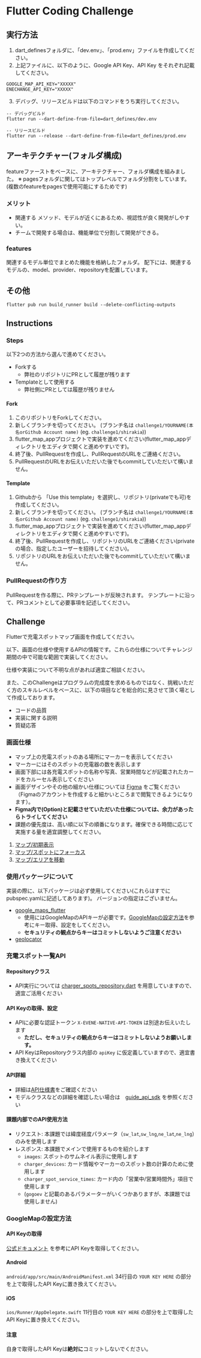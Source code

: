 # Flutter Coding Challenge

## 実行方法

1. dart_definesフォルダに、「dev.env」、「prod.env」ファイルを作成してください。
2. 上記ファイルに、以下のように、Google API Key、API Key をそれぞれ記載してください。
```
GOOGLE_MAP_API_KEY="XXXXX"
ENECHANGE_API_KEY="XXXXX"
```

3. デバッグ、リリースビルドは以下のコマンドをうち実行してください。
```
-- デバッグビルド
flutter run --dart-define-from-file=dart_defines/dev.env

-- リリースビルド
flutter run --release --dart-define-from-file=dart_defines/prod.env
```

## アーキテクチャー(フォルダ構成)
featureファーストをベースに、アーキテクチャー、フォルダ構成を組みました。
※ pagesフォルダに関してはトップレベルでフォルダ分割をしています。
(複数のfeatureをpagesで使用可能にするためです)

### メリット
- 関連する メソッド、モデルが近くにあるため、視認性が良く開発がしやすい。
- チームで開発する場合は、機能単位で分割して開発ができる。

### features
関連するモデル単位でまとめた機能を格納したフォルダ。
配下には、関連するモデルの、model、provider、repositoryを配置しています。



## その他
```
flutter pub run build_runner build --delete-conflicting-outputs
```

## Instructions

### Steps
以下2つの方法から選んで進めてください。
* Forkする
  * 弊社のリポジトリにPRとして履歴が残ります
* Templateとして使用する
  * 弊社側にPRとしては履歴が残りません

#### Fork
1. このリポジトリをForkしてください。
2. 新しくブランチを切ってください。
(ブランチ名は `challenge1/YOURNAME(本名orGithub Account name)` (eg. `challenge1/shirakia`))
3. flutter_map_appプロジェクトで実装を進めてください(flutter_map_appディレクトリをエディタで開くと進めやすいです)。
4. 終了後、PullRequestを作成し、PullRequestのURLをご連絡ください。
5. PullRequestのURLをお伝えいただいた後でもcommitしていただいて構いません。

#### Template
1. Githubから 「Use this template」を選択し、リポジトリ(privateでも可)を作成してください。
2. 新しくブランチを切ってください。
(ブランチ名は `challenge1/YOURNAME(本名orGithub Account name)` (eg. `challenge1/shirakia`))
3. flutter_map_appプロジェクトで実装を進めてください(flutter_map_appディレクトリをエディタで開くと進めやすいです)。
4. 終了後、PullRequestを作成し、リポジトリのURLをご連絡ください(privateの場合、指定したユーザーを招待してください)。
5. リポジトリのURLをお伝えいただいた後でもcommitしていただいて構いません。

### PullRequestの作り方
PullRequestを作る際に、PRテンプレートが反映されます。
テンプレートに沿って、PRコメントとして必要事項を記述してください。

## Challenge
Flutterで充電スポットマップ画面を作成してください。

以下、画面の仕様や使用するAPIの情報です。これらの仕様についてチャレンジ期間の中で可能な範囲で実装してください。

仕様や実装について不明な点があれば適宜ご相談ください。

また、このChallengeはプログラムの完成度を求めるものではなく、挑戦いただく方のスキルレベルをベースに、以下の項目などを総合的に見させて頂く場として作成しております。
- コードの品質
- 実装に関する説明
- 質疑応答

### 画面仕様
- マップ上の充電スポットのある場所にマーカーを表示してください
- マーカーにはそのスポットの充電器の数を表示します
- 画面下部には各充電スポットの名称や写真、営業時間などが記載されたカードをカルーセル表示してください
- 画面デザインやその他の細かい仕様については [Figma](https://www.figma.com/file/q4i9uo1n4poIbO7iGPbqQH/?node-id=1414-77) をご覧ください（Figmaのアカウントを作成すると細かいところまで閲覧できるようになります）。
- **Figma内で(Option)と記載させていただいた仕様については、余力があったらトライしてください**
- 課題の優先度は、高い順に以下の順番になります。確保できる時間に応じて実施する量を適宜調整してください。
1. [マップ/初期表示](https://www.figma.com/file/q4i9uo1n4poIbO7iGPbqQH/ENECHANGE-%E3%82%A8%E3%83%B3%E3%82%B8%E3%83%8B%E3%82%A2%E3%83%81%E3%83%A3%E3%83%AC%E3%83%B3%E3%82%B8?type=design&node-id=1414-78&mode=design&t=HALw18VIzoL2un47-4)
1. [マップ/スポットにフォーカス](https://www.figma.com/file/q4i9uo1n4poIbO7iGPbqQH/ENECHANGE-%E3%82%A8%E3%83%B3%E3%82%B8%E3%83%8B%E3%82%A2%E3%83%81%E3%83%A3%E3%83%AC%E3%83%B3%E3%82%B8?type=design&node-id=1417-511&mode=design&t=HALw18VIzoL2un47-4)
1. [マップ/エリアを移動](https://www.figma.com/file/q4i9uo1n4poIbO7iGPbqQH/ENECHANGE-%E3%82%A8%E3%83%B3%E3%82%B8%E3%83%8B%E3%82%A2%E3%83%81%E3%83%A3%E3%83%AC%E3%83%B3%E3%82%B8?type=design&node-id=1414-319&mode=design&t=HALw18VIzoL2un47-4)

### 使用パッケージについて
実装の際に、以下パッケージは必ず使用してください(これらはすでにpubspec.yamlに記述してあります)。
バージョンの指定はございません。
- [google_maps_flutter](https://pub.dev/packages/google_maps_flutter)
  - 使用にはGoogleMapのAPIキーが必要です。[GoogleMapの設定方法](#GoogleMapの設定方法)を参考にキー取得、設定をしてください。
  - **セキュリティの観点からキーはコミットしないようご注意ください**
- [geolocator](https://pub.dev/packages/geolocator)

### 充電スポット一覧API

#### Repositoryクラス
- API実行については [charger_spots_repository.dart](lib/features/charger_spot/repository/charger_spots_repository.dart) を用意していますので、適宜ご活用ください

#### API Keyの取得、設定
- APIに必要な認証トークン `X-EVENE-NATIVE-API-TOKEN` は別途お伝えいたします
  - **ただし、セキュリティの観点からキーはコミットしないようお願いします。**
- API KeyはRepositoryクラス内部の `apiKey` に仮定義していますので、適宜書き換えてください

#### API詳細
- 詳細は[API仕様書](https://stg.evene.jp/apidocs/charger_spots#/charger_spots)をご確認ください
- モデルクラスなどの詳細を確認したい場合は　[guide_api_sdk](docs/guide_api_sdk.md) を参照ください

#### 課題内部でのAPI使用方法
- リクエスト: 本課題では緯度経度パラメータ（`sw_lat`,`sw_lng`,`ne_lat`,`ne_lng`）のみを使用します
- レスポンス: 本課題でメインで使用するものを紹介します
  - `images`: スポットのサムネイル表示に使用します
  - `charger_devices`: カード情報やマーカーのスポット数の計算のために使用します
  - `charger_spot_service_times`: カード内の「営業中/営業時間外」項目で使用します
  - (`gogoev` と記載のあるパラメーターがいくつかありますが、本課題では使用しません)

### GoogleMapの設定方法

#### API Keyの取得
[公式ドキュメント](https://pub.dev/packages/google_maps_flutter) を参考にAPI Keyを取得してください。

#### Android
`android/app/src/main/AndroidManifest.xml` 34行目の
`YOUR KEY HERE` の部分を上で取得したAPI Keyに置き換えてください。

#### iOS
`ios/Runner/AppDelegate.swift` 11行目の
`YOUR KEY HERE` の部分を上で取得したAPI Keyに置き換えてください。

#### 注意
自身で取得したAPI Keyは<b>絶対に</b>コミットしないでください。
